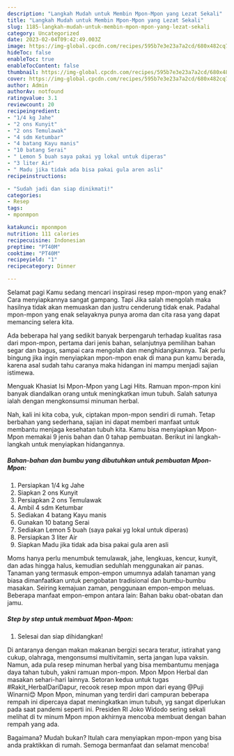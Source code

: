 ```yaml
---
description: "Langkah Mudah untuk Membin Mpon-Mpon yang Lezat Sekali"
title: "Langkah Mudah untuk Membin Mpon-Mpon yang Lezat Sekali"
slug: 1185-langkah-mudah-untuk-membin-mpon-mpon-yang-lezat-sekali
category: Uncategorized
date: 2023-02-04T09:42:49.003Z
image: https://img-global.cpcdn.com/recipes/595b7e3e23a7a2cd/680x482cq70/mpon-mpon-foto-resep-utama.jpg
hideToc: false
enableToc: true
enableTocContent: false
thumbnail: https://img-global.cpcdn.com/recipes/595b7e3e23a7a2cd/680x482cq70/mpon-mpon-foto-resep-utama.jpg
cover: https://img-global.cpcdn.com/recipes/595b7e3e23a7a2cd/680x482cq70/mpon-mpon-foto-resep-utama.jpg
author: Admin
authorAv: notfound
ratingvalue: 3.1
reviewcount: 20
recipeingredient:
- "1/4 kg Jahe"
- "2 ons Kunyit"
- "2 ons Temulawak"
- "4 sdm Ketumbar"
- "4 batang Kayu manis"
- "10 batang Serai"
- " Lemon 5 buah saya pakai yg lokal untuk diperas"
- "3 liter Air"
- " Madu jika tidak ada bisa pakai gula aren asli"
recipeinstructions:

- "Sudah jadi dan siap dinikmati!"
categories:
- Resep
tags:
- mponmpon

katakunci: mponmpon 
nutrition: 111 calories
recipecuisine: Indonesian
preptime: "PT40M"
cooktime: "PT40M"
recipeyield: "1"
recipecategory: Dinner

---
```



Selamat pagi Kamu sedang mencari inspirasi resep mpon-mpon yang enak? Cara menyiapkannya sangat gampang. Tapi Jika salah mengolah maka hasilnya tidak akan memuaskan dan justru cenderung tidak enak. Padahal mpon-mpon yang enak selayaknya punya aroma dan cita rasa yang dapat memancing selera kita.


Ada beberapa hal yang sedikit banyak berpengaruh terhadap kualitas rasa dari mpon-mpon, pertama dari jenis bahan, selanjutnya pemilihan bahan segar dan bagus, sampai cara mengolah dan menghidangkannya. Tak perlu bingung jika ingin menyiapkan mpon-mpon enak di mana pun kamu berada, karena asal sudah tahu caranya maka hidangan ini mampu menjadi sajian istimewa.

Menguak Khasiat Isi Mpon-Mpon yang Lagi Hits. Ramuan mpon-mpon kini banyak diandalkan orang untuk meningkatkan imun tubuh. Salah satunya ialah dengan mengkonsumsi minuman herbal.


Nah, kali ini kita coba, yuk, ciptakan mpon-mpon sendiri di rumah. Tetap berbahan yang sederhana, sajian ini dapat memberi manfaat untuk membantu menjaga kesehatan tubuh kita. Kamu bisa menyiapkan Mpon-Mpon memakai 9 jenis bahan dan 0 tahap pembuatan. Berikut ini langkah-langkah untuk menyiapkan hidangannya.

<!--inarticleads1-->

##### Bahan-bahan dan bumbu yang dibutuhkan untuk pembuatan Mpon-Mpon:

1. Persiapkan 1/4 kg Jahe
1. Siapkan 2 ons Kunyit
1. Persiapkan 2 ons Temulawak
1. Ambil 4 sdm Ketumbar
1. Sediakan 4 batang Kayu manis
1. Gunakan 10 batang Serai
1. Sediakan  Lemon 5 buah (saya pakai yg lokal untuk diperas)
1. Persiapkan 3 liter Air
1. Siapkan  Madu jika tidak ada bisa pakai gula aren asli


Moms hanya perlu menumbuk temulawak, jahe, lengkuas, kencur, kunyit, dan adas hingga halus, kemudian seduhlah menggunakan air panas. Tanaman yang termasuk empon-empon umumnya adalah tanaman yang biasa dimanfaatkan untuk pengobatan tradisional dan bumbu-bumbu masakan. Seiring kemajuan zaman, penggunaan empon-empon meluas. Beberapa manfaat empon-empon antara lain: Bahan baku obat-obatan dan jamu. 

<!--inarticleads2-->

##### Step by step untuk membuat Mpon-Mpon:


1. Selesai dan siap dihidangkan!

Di antaranya dengan makan makanan bergizi secara teratur, istirahat yang cukup, olahraga, mengonsumsi multivitamin, serta jangan lupa vaksin. Namun, ada pula resep minuman herbal yang bisa membantumu menjaga daya tahan tubuh, yakni ramuan mpon-mpon. Mpon Mpon Herbal dan masakan sehari-hari lainnya. Setoran kedua untuk tugas #Rakit_HerbalDariDapur, recook resep mpon mpon dari eyang @Puji Winarni😊 Mpon Mpon, minuman yang terdiri dari campuran beberapa rempah ini dipercaya dapat meningkatkan imun tubuh, yg sangat diperlukan pada saat pandemi seperti ini. Presiden RI Joko Widodo sering sekali melihat di tv minum Mpon mpon akhirnya mencoba membuat dengan bahan rempah yang ada. 

Bagaimana? Mudah bukan? Itulah cara menyiapkan mpon-mpon yang bisa anda praktikkan di rumah. Semoga bermanfaat dan selamat mencoba!

